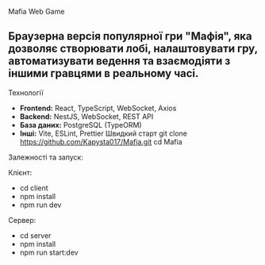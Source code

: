 Mafia Web Game


Браузерна версія популярної гри **"Мафія"**, яка дозволяє створювати лобі, налаштовувати гру, автоматизувати ведення та взаємодіяти з іншими гравцями в реальному часі.
---
Технології
- **Frontend:** React, TypeScript, WebSocket, Axios
- **Backend:** NestJS, WebSocket, REST API
- **База даних:** PostgreSQL (TypeORM)
- **Інші:** Vite, ESLint, Prettier
Швидкий старт
git clone https://github.com/Kapysta017/Mafia.git
cd Mafia

Залежності та запуск:


Клієнт:
- cd client
- npm install
- npm run dev


Сервер:
- cd server
- npm install
- npm run start:dev
